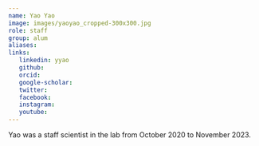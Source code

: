 ```yaml
---
name: Yao Yao
image: images/yaoyao_cropped-300x300.jpg
role: staff
group: alum
aliases:
links:
   linkedin: yyao
   github:
   orcid: 
   google-scholar:
   twitter:
   facebook:
   instagram: 
   youtube:
---
```


Yao was a staff scientist in the lab from October 2020 to November 2023.